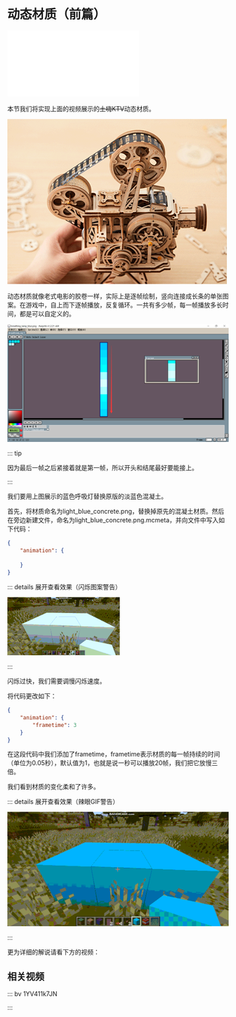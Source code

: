 # 动态材质（前篇）

<iframe src="//player.bilibili.com/player.html?aid=926013473&bvid=BV1TT4y1J7rz&cid=202859551&page=1" scrolling="no" border="0" frameborder="no" framespacing="0" allowfullscreen="true"> </iframe>

本节我们将实现上面的视频展示的~~土嗨KTV~~动态材质。

![自己动手做一台老式放映机，放一场默片老电影_胶片](README.assets/0b49e5b5212444509e87ec77524cfd10.gif)

动态材质就像老式电影的胶卷一样，实际上是逐帧绘制，竖向连接成长条的单张图案。在游戏中，自上而下逐帧播放，反复循环。一共有多少帧，每一帧播放多长时间，都是可以自定义的。

![image-20200709190728020](README.assets/image-20200709190728020.png)

::: tip

因为最后一帧之后紧接着就是第一帧，所以开头和结尾最好要能接上。

:::

我们要用上图展示的蓝色呼吸灯替换原版的淡蓝色混凝土。

首先，将材质命名为light_blue_concrete.png，替换掉原先的混凝土材质。然后在旁边新建文件，命名为light_blue_concrete.png.mcmeta，并向文件中写入如下代码：

```json
{
    "animation": {
        
    }
}
```

::: details 展开查看效果（闪烁图案警告）

![img](README.assets/5f06ffe684eee_5f06ffe79fce6.gif)

:::

闪烁过快，我们需要调慢闪烁速度。

将代码更改如下：

```json
{
    "animation": {
        "frametime": 3
    }
}
```

在这段代码中我们添加了frametime，frametime表示材质的每一帧持续的时间（单位为0.05秒），默认值为1，也就是说一秒可以播放20帧，我们把它放慢三倍。

我们看到材质的变化柔和了许多。

::: details 展开查看效果（辣眼GIF警告）

![img](README.assets/5f070338c66e8_5f070339393a0.gif)

:::

更为详细的解说请看下方的视频：

## 相关视频

::: bv 1YV411k7JN

:::

<br/><br/><Vssue/>